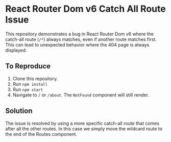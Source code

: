 # React Router Dom v6 Catch All Route Issue

This repository demonstrates a bug in React Router Dom v6 where the catch-all route (`/*`) always matches, even if another route matches first.  This can lead to unexpected behavior where the 404 page is always displayed.

## To Reproduce

1. Clone this repository.
2. Run `npm install`
3. Run `npm start`
4. Navigate to `/` or `/about`.  The `NotFound` component will still render.

## Solution

The issue is resolved by using a more specific catch-all route that comes after all the other routes.  In this case we simply move the wildcard route to the end of the Routes component.